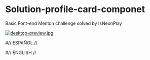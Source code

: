 # Solution-profile-card-componet
Basic Font-end Menton challenge solved by IsNeonPlay

[![desktop-preview.jpg](https://i.postimg.cc/GpXRhWnS/desktop-preview.jpg)](https://postimg.cc/ns9g3wzv)

#// ESPAÑOL //



#// ENGLISH //

